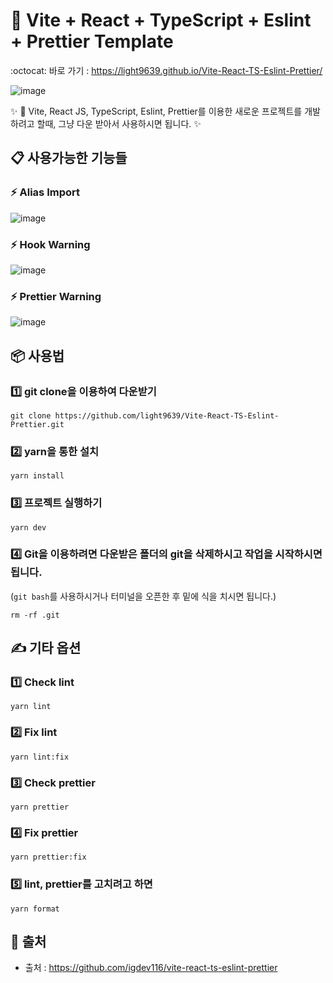 # :memo: Vite + React + TypeScript + Eslint + Prettier Template

:octocat: 바로 가기 : https://light9639.github.io/Vite-React-TS-Eslint-Prettier/

![image](https://user-images.githubusercontent.com/70432453/170648662-2ff424b9-74e9-4754-a04d-512fe1496a3b.png)


:sparkles: :memo: Vite, React JS, TypeScript, Eslint, Prettier를 이용한 새로운 프로젝트를 개발하려고 할때, 그냥 다운 받아서 사용하시면 됩니다. :sparkles:


## **📋 사용가능한 기능들**

### :zap: Alias Import
![image](https://user-images.githubusercontent.com/70432453/170644457-ede03cca-44e9-4543-94d3-412c9d317063.png)

### :zap: Hook Warning
![image](https://user-images.githubusercontent.com/70432453/170638708-23a20ffd-156e-494a-84be-b1e1cfdb5c93.png)

### :zap: Prettier Warning
![image](https://user-images.githubusercontent.com/70432453/170639043-24423ed1-73cc-4730-b270-2acea1ae0c74.png)

## **📦 사용법**
### :one: git clone을 이용하여 다운받기
```
git clone https://github.com/light9639/Vite-React-TS-Eslint-Prettier.git
```

### :two: yarn을 통한 설치
```
yarn install
```

### :three: 프로젝트 실행하기
```
yarn dev
```

### :four: Git을 이용하려면 다운받은 폴더의 git을 삭제하시고 작업을 시작하시면 됩니다.<br>
(`git bash`를 사용하시거나 터미널을 오픈한 후 밑에 식을 치시면 됩니다.)
```
rm -rf .git
```

## **✍️ 기타 옵션**
### :one: Check lint
```
yarn lint
```

### :two: Fix lint
```
yarn lint:fix
```

### :three: Check prettier
```
yarn prettier
```

### :four: Fix prettier
```
yarn prettier:fix
```

### :five: lint, prettier를 고치려고 하면
```
yarn format
```
## **:paperclip: 출처**
- 출처 : https://github.com/igdev116/vite-react-ts-eslint-prettier

